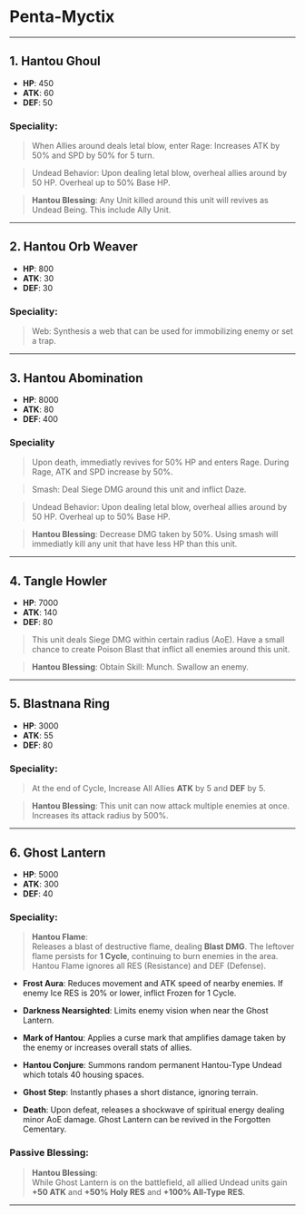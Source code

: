# Penta-Myctix

---

## 1. Hantou Ghoul
- **HP**: 450  
- **ATK**: 60  
- **DEF**: 50  

### Speciality:
> When Allies around deals letal blow, enter Rage: Increases ATK by 50% and SPD by 50% for 5 turn.

> Undead Behavior: Upon dealing letal blow, overheal allies around by 50 HP. Overheal up to 50% Base HP.

> **Hantou Blessing**: Any Unit killed around this unit will revives as Undead Being. This include Ally Unit.

---

## 2. Hantou Orb Weaver
- **HP**: 800  
- **ATK**: 30  
- **DEF**: 30  

### Speciality:
> Web: Synthesis a web that can be used for immobilizing enemy or set a trap.

---

## 3. Hantou Abomination
- **HP**: 8000  
- **ATK**: 80  
- **DEF**: 400  

### Speciality
> Upon death, immediatly revives for 50% HP and enters Rage. During Rage, ATK and SPD increase by 50%.

> Smash: Deal Siege DMG around this unit and inflict Daze.

> Undead Behavior: Upon dealing letal blow, overheal allies around by 50 HP. Overheal up to 50% Base HP.

> **Hantou Blessing**: Decrease DMG taken by 50%. Using smash will immediatly kill any unit that have less HP than this unit.


---

## 4. Tangle Howler
- **HP**: 7000  
- **ATK**: 140  
- **DEF**: 80  

> This unit deals Siege DMG within certain radius (AoE). Have a small chance to create Poison Blast that inflict all enemies around this unit.

> **Hantou Blessing**: Obtain Skill: Munch. Swallow an enemy.

---

## 5. Blastnana Ring
- **HP**: 3000  
- **ATK**: 55  
- **DEF**: 80  

### Speciality:
> At the end of Cycle, Increase All Allies **ATK** by 5 and **DEF** by 5.

> **Hantou Blessing**: This unit can now attack multiple enemies at once. Increases its attack radius by 500%.

---

## 6. Ghost Lantern
- **HP**: 5000  
- **ATK**: 300  
- **DEF**: 40  

### Speciality:
> **Hantou Flame**:  
Releases a blast of destructive flame, dealing **Blast DMG**. The leftover flame persists for **1 Cycle**, continuing to burn enemies in the area.  
Hantou Flame ignores all RES (Resistance) and DEF (Defense).

- **Frost Aura**: Reduces movement and ATK speed of nearby enemies. If enemy Ice RES is 20% or lower, inflict Frozen for 1 Cycle.

- **Darkness Nearsighted**: Limits enemy vision when near the Ghost Lantern.  

- **Mark of Hantou**: Applies a curse mark that amplifies damage taken by the enemy or increases overall stats of allies.  

- **Hantou Conjure**: Summons random permanent Hantou-Type Undead which totals 40 housing spaces.  

- **Ghost Step**: Instantly phases a short distance, ignoring terrain.  

- **Death**: Upon defeat, releases a shockwave of spiritual energy dealing minor AoE damage. Ghost Lantern can be revived in the Forgotten Cementary.

### Passive Blessing:
> **Hantou Blessing**:  
While Ghost Lantern is on the battlefield, all allied Undead units gain **+50 ATK** and **+50% Holy RES** and **+100% All-Type RES**.

---

